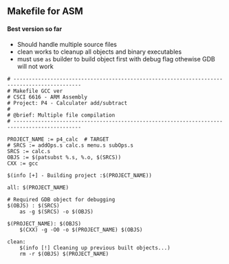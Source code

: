 ## Makefile for ASM

#### Best version so far
* Should handle multiple source files
* clean works to cleanup all objects and binary executables
* must use ```as``` builder to build object first with debug flag othewise GDB will not work
```make
# --------------------------------------------------------------------------------------------
# Makefile GCC ver
# CSCI 6616 - ARM Assembly
# Project: P4 - Calculater add/subtract
# 
# @brief: Multiple file compilation
# --------------------------------------------------------------------------------------------

PROJECT_NAME := p4_calc  # TARGET
# SRCS := addOps.s calc.s menu.s subOps.s
SRCS := calc.s 
OBJS := $(patsubst %.s, %.o, $(SRCS))
CXX := gcc

$(info [+] - Building project :$(PROJECT_NAME))

all: $(PROJECT_NAME)

# Required GDB object for debugging
$(OBJS) : $(SRCS)
	as -g $(SRCS) -o $(OBJS)

$(PROJECT_NAME): $(OBJS)
	$(CXX) -g -O0 -o $(PROJECT_NAME) $(OBJS)

clean:
	$(info [!] Cleaning up previous built objects...)
	rm -r $(OBJS) $(PROJECT_NAME)

```
